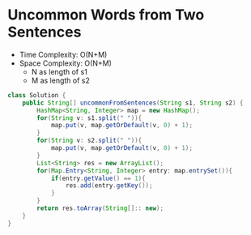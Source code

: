# Uncommon Words from Two Sentences

- Time Complexity: O(N+M)
- Space Complexity: O(N+M)
  - N as length of s1
  - M as length of s2

```java
class Solution {
    public String[] uncommonFromSentences(String s1, String s2) {
        HashMap<String, Integer> map = new HashMap();
        for(String v: s1.split(" ")){
            map.put(v, map.getOrDefault(v, 0) + 1);
        }
        for(String v: s2.split(" ")){
            map.put(v, map.getOrDefault(v, 0) + 1);
        }
        List<String> res = new ArrayList();
        for(Map.Entry<String, Integer> entry: map.entrySet()){
            if(entry.getValue() == 1){
                res.add(entry.getKey());
            }
        }
        return res.toArray(String[]:: new);
    }
}
```
